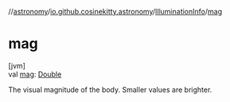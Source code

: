 //[astronomy](../../../index.md)/[io.github.cosinekitty.astronomy](../index.md)/[IlluminationInfo](index.md)/[mag](mag.md)

# mag

[jvm]\
val [mag](mag.md): [Double](https://kotlinlang.org/api/latest/jvm/stdlib/kotlin/-double/index.html)

The visual magnitude of the body. Smaller values are brighter.
